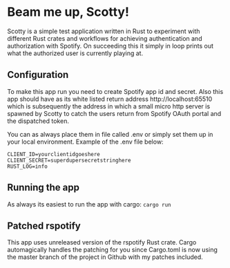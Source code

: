 # Beam me up, Scotty!
Scotty is a simple test application written in Rust to experiment with different Rust crates and workflows for achieving authentication and authorization with Spotify. On succeeding this it simply in loop prints out what the authorized user is currently playing at.


## Configuration

To make this app run you need to create Spotify app id and secret. Also this app should have as its white listed return address http://localhost:65510 which is subsequently the address in which a small micro http server is spawned by Scotty to catch the users return from Spotify OAuth portal and the dispatched token.

You can as always place them in file called .env or simply set them up in your local environment. Example of the .env file below:
```
CLIENT_ID=yourclientidgoeshere
CLIENT_SECRET=superdupersecretstringhere
RUST_LOG=info
```

## Running the app

As always its easiest to run the app with cargo:
```cargo run```

## Patched rspotify

This app uses unreleased version of the rspotify Rust crate. Cargo automagically handles the patching for you since Cargo.toml is now using the master branch of the project in Github with my patches included.
